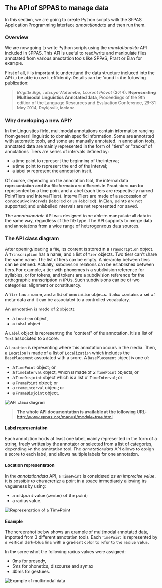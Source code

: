 ## The API of SPPAS to manage data

In this section, we are going to create Python scripts with the SPPAS 
Application Programming Interface *annotationdata* and then run them. 

### Overview

We are now going to write Python scripts using the *annotationdata* API 
included in SPPAS. This API is useful to read/write and manipulate files
annotated from various annotation tools like SPPAS, Praat or Elan for example.

First of all, it is important to understand the data structure included into
the API to be able to use it efficiently.
Details can be found in the following publication:

> *Brigitte Bigi, Tatsuya Watanabe, Laurent Prévot* (2014).
> **Representing Multimodal Linguistics Annotated data**,
> Proceedings of the 9th edition of the Language Resources and Evaluation Conference, 26-31 May 2014, Reykjavik, Iceland.


### Why developing a new API?

In the Linguistics field, multimodal annotations contain information ranging 
from general linguistic to domain specific information. Some are annotated 
with automatic tools, and some are manually annotated.
In annotation tools, annotated data are mainly represented in the form of 
"tiers" or "tracks" of annotations. Tiers are series of intervals defined by:

* a time point to represent the beginning of the interval;
* a time point to represent the end of the interval;
* a label to represent the annotation itself.

Of course, depending on the annotation tool, the internal data representation 
and the file formats are different.
In Praat, tiers can be represented by a time point and a label (such 
tiers are respectively named PointTiers and IntervalTiers).
IntervalTiers are made of a succession of consecutive intervals (labelled or 
un-labelled). In Elan, points are not supported; and unlabelled intervals are 
not represented nor saved.

The *annotationdata* API was designed to be able to manipulate all data in 
the same way, regardless of the file type. 
The API supports to merge data and annotations from a wide range of
heterogeneous data sources.


### The API class diagram

After opening/loading a file, its content is stored in a `Transcription`
object. A `Transcription` has a name, and a list of `Tier` objects.
Two tiers can't share the same name. The list of tiers can be empty.
A hierarchy between tiers can be defined.
Actually, subdivision relations can be established between tiers.
For example, a tier with phonemes is a subdivision reference for syllables,
or for tokens, and tokens are a subdivision reference for the orthographic
transcription in IPUs. Such subdivisions can be of two categories:
alignment or constituency.

A `Tier` has a name, and a list of `Annotation` objects. It also contains a 
set of meta-data and it can be associated to a controlled vocabulary.

An annotation is made of 2 objects:
 
- a `Location` object,
- a `Label` object.

A `Label` object is representing the "content" of the annotation. It is a list
of `Text` associated to a score.

A `Location` is representing where this annotation occurs in the media.
Then, a `Location` is made of a list of `Localization` which includes
the `BasePlacement` associated with a score.
A `BasePlacement` object is one of:

* a `TimePoint` object; or
* a `TimeInterval` object, which is made of 2 `TimePoint` objects; or
* a `TimeDisjoint` object which is a list of `TimeInterval`; or
* a `FramePoint` object; or
* a `FrameInterval` object; or
* a `FrameDisjoint` object.

![API class diagram](./etc/figures/annotationdata.png)

> **The whole API documentation is available at the following URL:**
> <http://www.sppas.org/manual/module-tree.html>


#### Label representation

Each annotation holds at least one label, mainly represented in the form of
a string, freely written by the annotator or selected from a list of 
categories, depending on the annotation tool.
The *annotationdata* API allows to assign a score to each label, and allows 
multiple labels for one annotation. 


#### Location representation

In the *annotationdata* API, a `TimePoint` is considered *as an imprecise 
value*. It is possible to characterize a point in a space immediately allowing 
its vagueness by using:

* a midpoint value (center) of the point;
* a radius value.

![Representation of a TimePoint](./etc/figures/timepoint-represent.png)


#### Example

The screenshot below shows an example of multimodal annotated data, 
imported from 3 different annotation tools. Each `TimePoint` is 
represented by a vertical dark-blue line with a gradient color to refer 
to the radius value.

In the screenshot the following radius values were assigned:

- 0ms for prosody, 
- 5ms for phonetics, discourse and syntax 
- 40ms for gestures. 

![Example of multimodal data](./etc/screenshots/Grenelle.png)

